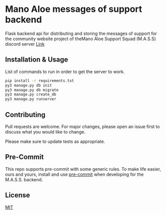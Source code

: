 # Mano Aloe messages of support backend

Flask backend api for distributing and storing the messages of support for the community website project of theMano Aloe Support Squad (M.A.S.S) discord server [Link](https://discord.gg/Y4BBfyM)

## Installation & Usage

List of commands to run in order to get the server to work.

```bash
pip install -r requirements.txt
py3 manage.py db init
py3 manage.py db migrate
py3 manage.py create_db
py3 manage.py runserver
```

## Contributing
Pull requests are welcome. For major changes, please open an issue first to discuss what you would like to change.

Please make sure to update tests as appropriate.

## Pre-Commit

This repo supports pre-commit with some generic rules. To make life easier, ours and yours, install and use [pre-commit](https://pre-commit.com/) when developing for the M.A.S.S. backend.

## License
[MIT](https://choosealicense.com/licenses/mit/)

